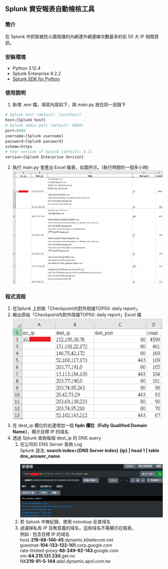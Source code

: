 ## Splunk 資安報表自動檢核工具
### 簡介
在 Splunk 中抓取被防火牆阻擋的內網連外網連線次數最多的前 50 大 IP 相關資訊。

### 安裝環境
- Python 3.12.4
- Splunk Enterprise 9.2.2
- [Splunk SDK for Python](https://pypi.org/project/splunk-sdk/)
### 使用說明
1. 新增 .env 檔，填寫內容如下，與 main.py 放在同一目錄下
```python
# Splunk host (default: localhost)
host=[Splunk host]
# Splunk admin port (default: 8089)
port=8089
username=[Splunk username]
password=[Splunk password]
scheme=https
# Your version of Splunk (default: 6.2)
version=[Splunk Enterprise Version]
```
2. 執行 main.py 會產出 Excel 報表，如圖所示。(執行時間約一個多小時)
![report.png](/img/report.png)

### 程式流程
1. 在Splunk 上抓取「Checkpoint內對外阻擋TOP50: daily report」
2. 輸出原始「Checkpoint內對外阻擋TOP50: daily report」Excel 檔 <br>
![origin_report.png](/img/origin_report.png)
3. 在 dest_ip 欄位的右邊增加一個 **fqdn 欄位（Fully Qualified Domain Name）**，顯示目標 IP 的域名
4. 透過 Splunk 查詢每個 dest_ip 的 DNS query
   1. 在公司的 DNS Server 查詢 Log <br>
      Splunk 語法: **search index={DNS Server index} {ip} | head 1 | table dns_answer_name** <br><br>
      ![splunk.png](/img/splunk.png)
   2. 若 Splunk 中無紀錄，使用 nslookup 反查域名
   3. 過濾掉私有 IP 及無意義的域名，這些域名不需顯示在報表。 <br>
      例如 : 包含目標 IP 的域名 <br>
      host-**219-68-146-45**.dynamic.kbtelecom.net <br>
	  guestnat-**104-133-122-101**.corp.google.com <br>
      rate-limited-proxy-**66-249-92-143**.google.com <br>
      cm-**84.215.131.230**.get.no <br>
      NK**219-91-5-144**.adsl.dynamic.apol.com.tw <br>
